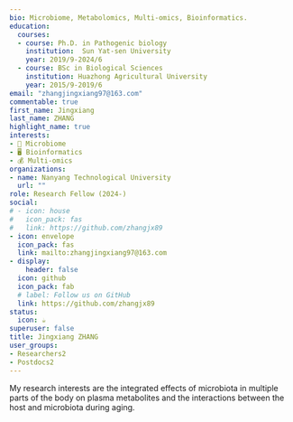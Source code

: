 ```yaml
---
bio: Microbiome, Metabolomics, Multi-omics, Bioinformatics.
education:
  courses:
  - course: Ph.D. in Pathogenic biology
    institution:  Sun Yat-sen University
    year: 2019/9-2024/6
  - course: BSc in Biological Sciences
    institution: Huazhong Agricultural University
    year: 2015/9-2019/6
email: "zhangjingxiang97@163.com"
commentable: true
first_name: Jingxiang
last_name: ZHANG
highlight_name: true
interests:
- 📱 Microbiome
- 🖥️ Bioinformatics
- 💰 Multi-omics
organizations:
- name: Nanyang Technological University
  url: ""
role: Research Fellow (2024-)
social:
# - icon: house
#   icon_pack: fas
#   link: https://github.com/zhangjx89
- icon: envelope
  icon_pack: fas
  link: mailto:zhangjingxiang97@163.com
- display:
    header: false
  icon: github
  icon_pack: fab
  # label: Follow us on GitHub
  link: https://github.com/zhangjx89
status:
  icon: ☕️
superuser: false
title: Jingxiang ZHANG
user_groups:
- Researchers2
- Postdocs2
---
```


My research interests are the integrated effects of microbiota in multiple parts of the body on plasma metabolites and the interactions between the host and microbiota during aging.